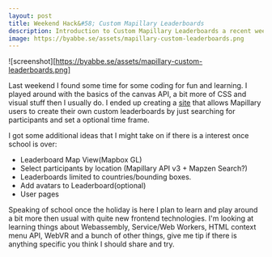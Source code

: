 ```yaml
---
layout: post
title: Weekend Hack&#58; Custom Mapillary Leaderboards
description: Introduction to Custom Mapillary Leaderboards a recent weekend hack that let\'s you create a custom Mapillary leaderboard for your friends or event.
image: https://byabbe.se/assets/mapillary-custom-leaderboards.png
---
```

![screenshot][https://byabbe.se/assets/mapillary-custom-leaderboards.png]

Last weekend I found some time for some coding for fun and learning. I played around with the basics of the canvas API, a bit more of CSS and visual stuff then I usually do. I ended up creating a [site](https://byabbe.se/Mapillary-Custom-Leaderboards/) that allows Mapillary users to create their own custom leaderboards by just searching for participants and set a optional time frame.

I got some additional ideas that I might take on if there is a interest once school is over\:

 - Leaderboard Map View(Mapbox GL)
 - Select participants by location (Mapillary API v3 + Mapzen Search?)
 - Leaderboards limited to countries/bounding boxes.
 - Add avatars to Leaderboard(optional)
 - User pages

Speaking of school once the holiday is here I plan to learn and play around a bit more then usual with quite new frontend technologies. I'm looking at learning things about Webassembly, Service/Web Workers, HTML context menu API, WebVR and a bunch of other things, give me tip if there is anything specific you think I should share and try.
